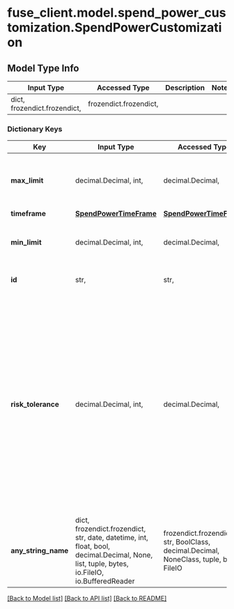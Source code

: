 # fuse_client.model.spend_power_customization.SpendPowerCustomization

## Model Type Info
Input Type | Accessed Type | Description | Notes
------------ | ------------- | ------------- | -------------
dict, frozendict.frozendict,  | frozendict.frozendict,  |  | 

### Dictionary Keys
Key | Input Type | Accessed Type | Description | Notes
------------ | ------------- | ------------- | ------------- | -------------
**max_limit** | decimal.Decimal, int,  | decimal.Decimal,  | The maximum allowed limit for the spend power, in cents. | 
**timeframe** | [**SpendPowerTimeFrame**](SpendPowerTimeFrame.md) | [**SpendPowerTimeFrame**](SpendPowerTimeFrame.md) |  | 
**min_limit** | decimal.Decimal, int,  | decimal.Decimal,  | The minimum allowed limit for the spend power, in cents. | 
**id** | str,  | str,  | The id of the spend power customization | 
**risk_tolerance** | decimal.Decimal, int,  | decimal.Decimal,  | This parameter indicates the risk tolerance associated with spend limits. A high risk tolerance allow for higher limits, increasing both potential gains and losses. A Lower risk tolerance enforces strict limits, reducing the potential for loss but also limiting transaction volume for reliable users. | [optional] 
**any_string_name** | dict, frozendict.frozendict, str, date, datetime, int, float, bool, decimal.Decimal, None, list, tuple, bytes, io.FileIO, io.BufferedReader | frozendict.frozendict, str, BoolClass, decimal.Decimal, NoneClass, tuple, bytes, FileIO | any string name can be used but the value must be the correct type | [optional]

[[Back to Model list]](../../README.md#documentation-for-models) [[Back to API list]](../../README.md#documentation-for-api-endpoints) [[Back to README]](../../README.md)

